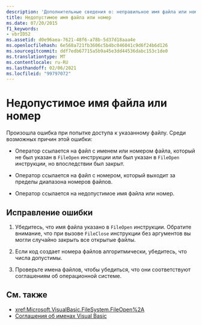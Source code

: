 ```yaml
---
description: 'Дополнительные сведения о: неправильное имя файла или номер'
title: Недопустимое имя файла или номер
ms.date: 07/20/2015
f1_keywords:
- vbrID52
ms.assetid: d0e96aea-7621-48f6-a78b-5d37d18aaa4e
ms.openlocfilehash: 6e568a721fb3606c5b4bc046041c9d6f24b6d126
ms.sourcegitcommit: ddf7edb67715a5b9a45e3dd44536dabc153c1de0
ms.translationtype: MT
ms.contentlocale: ru-RU
ms.lasthandoff: 02/06/2021
ms.locfileid: "99797072"
---
```

# <a name="bad-file-name-or-number"></a>Недопустимое имя файла или номер

Произошла ошибка при попытке доступа к указанному файлу. Среди возможных причин этой ошибки:  
  
- Оператор ссылается на файл с именем или номером файла, который не был указан в `FileOpen` инструкции или был указан в `FileOpen` инструкции, но впоследствии был закрыт.  
  
- Оператор ссылается на файл с номером, который выходит за пределы диапазона номеров файлов.  
  
- Оператор ссылается на недопустимое имя файла или номер.  
  
## <a name="to-correct-this-error"></a>Исправление ошибки  
  
1. Убедитесь, что имя файла указано в `FileOpen` инструкции. Обратите внимание, что при вызове `FileClose` инструкции без аргументов вы могли случайно закрыть все открытые файлы.  
  
2. Если код создает номера файлов алгоритмически, убедитесь, что числа допустимы.  
  
3. Проверьте имена файлов, чтобы убедиться, что они соответствуют соглашениям об операционной системе.  
  
## <a name="see-also"></a>См. также

- <xref:Microsoft.VisualBasic.FileSystem.FileOpen%2A>
- [Соглашения об именах Visual Basic](../../programming-guide/program-structure/naming-conventions.md)
